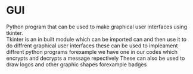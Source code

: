 # GUI
Python program that can be used to make graphical user interfaces using tkinter.<br />
Tkinter is an in built module which can be imported can and then use it to do diffrent graphical user interfaces 
these can be used to impleament diffrent python programs
forexample we have one in our codes which encrypts and decrypts a message repectively
These can also be used to draw logos and other graphic shapes forexample badges
